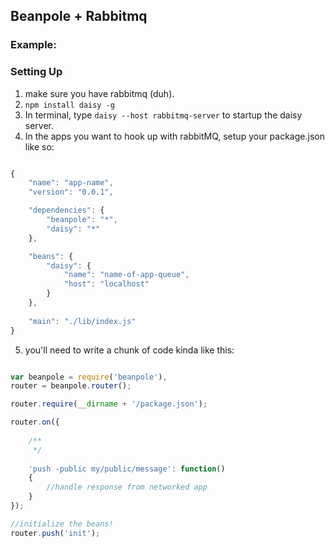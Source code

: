 ## Beanpole + Rabbitmq


### Example:




### Setting Up

1. make sure you have rabbitmq (duh).
2. `npm install daisy -g`
3. In terminal, type `daisy --host rabbitmq-server` to startup the daisy server.
4. In the apps you want to hook up with rabbitMQ, setup your package.json like so:


```javascript

{
    "name": "app-name",
    "version": "0.0.1",

    "dependencies": {
        "beanpole": "*",
		"daisy": "*"
    },

	"beans": {
		"daisy": {
			"name": "name-of-app-queue",
			"host": "localhost"
		}
	},
    
    "main": "./lib/index.js"
}


```

5. you'll need to write a chunk of code kinda like this:

```javascript

var beanpole = require('beanpole'),
router = beanpole.router();

router.require(__dirname + '/package.json');

router.on({
	
	/**
	 */
	
	'push -public my/public/message': function()
	{
		//handle response from networked app
	}
});

//initialize the beans!
router.push('init');

``` 